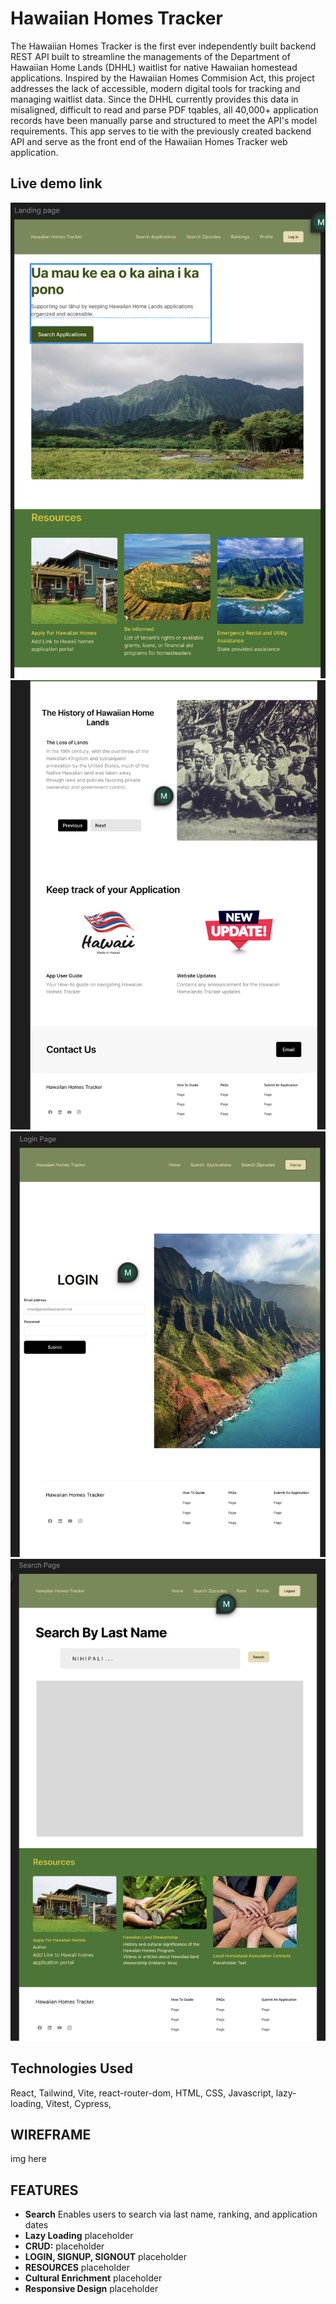 # Hawaiian Homes Tracker    
The Hawaiian Homes Tracker is the first ever independently built backend REST API built to streamline the managements of the Department of Hawaiian Home Lands (DHHL) waitlist for native Hawaiian homestead applications. 
Inspired by the Hawaiian Homes Commision Act, this project addresses the lack of accessible, modern digital tools for tracking and managing waitlist data. Since the DHHL currently provides this data in misaligned, difficult to read and parse PDF tqables, all 40,000+ application records have been manually parse and structured to meet the API's model requirements. 
This app serves to tie with the previously created backend API and serve as the front end of the Hawaiian Homes Tracker web application.

## Live demo link
![Landing Page](./frontend-hawaiianhomestracker/public/wireframe1.png)
![Landing Page](./frontend-hawaiianhomestracker/public/wireframe2.png)
![Login Page](./frontend-hawaiianhomestracker/public/wireframe3.png)
![Search Page](./frontend-hawaiianhomestracker/public/wireframe4.png)



## Technologies Used
React, Tailwind, Vite, react-router-dom, HTML, CSS, Javascript, lazy-loading, Vitest, Cypress, 

## WIREFRAME
img here


## FEATURES
- **Search**
Enables users to search via last name, ranking, and application dates
- **Lazy Loading**
placeholder
- **CRUD:**
placeholder
- **LOGIN, SIGNUP, SIGNOUT**
placeholder
- **RESOURCES**
placeholder
- **Cultural Enrichment**
placeholder
- **Responsive Design**
placeholder